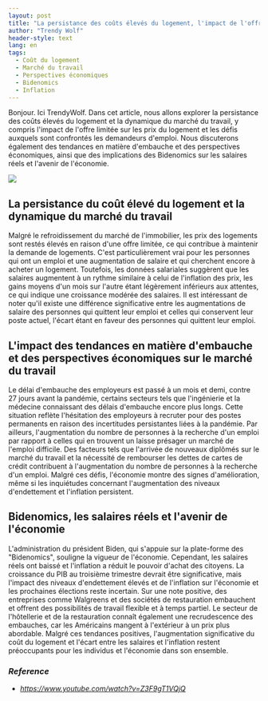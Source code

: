 ```yaml
---
layout: post
title: "La persistance des coûts élevés du logement, l'impact de l'offre limitée sur les prix du logement et les difficultés rencontrées par les demandeurs d'emploi"
author: "Trendy Wolf"
header-style: text
lang: en
tags:
  - Coût du logement
  - Marché du travail
  - Perspectives économiques
  - Bidenomics
  - Inflation
---
```


Bonjour. Ici TrendyWolf. Dans cet article, nous allons explorer la persistance des coûts élevés du logement et la dynamique du marché du travail, y compris l'impact de l'offre limitée sur les prix du logement et les défis auxquels sont confrontés les demandeurs d'emploi. Nous discuterons également des tendances en matière d'embauche et des perspectives économiques, ainsi que des implications des Bidenomics sur les salaires réels et l'avenir de l'économie.

<img
    src="https://i.ytimg.com/vi/Z3F9gT1VQjQ/hqdefault.jpg"
/>


## La persistance du coût élevé du logement et la dynamique du marché du travail
Malgré le refroidissement du marché de l'immobilier, les prix des logements sont restés élevés en raison d'une offre limitée, ce qui contribue à maintenir la demande de logements. C'est particulièrement vrai pour les personnes qui ont un emploi et une augmentation de salaire et qui cherchent encore à acheter un logement. Toutefois, les données salariales suggèrent que les salaires augmentent à un rythme similaire à celui de l'inflation des prix, les gains moyens d'un mois sur l'autre étant légèrement inférieurs aux attentes, ce qui indique une croissance modérée des salaires. Il est intéressant de noter qu'il existe une différence significative entre les augmentations de salaire des personnes qui quittent leur emploi et celles qui conservent leur poste actuel, l'écart étant en faveur des personnes qui quittent leur emploi.

## L'impact des tendances en matière d'embauche et des perspectives économiques sur le marché du travail
Le délai d'embauche des employeurs est passé à un mois et demi, contre 27 jours avant la pandémie, certains secteurs tels que l'ingénierie et la médecine connaissant des délais d'embauche encore plus longs. Cette situation reflète l'hésitation des employeurs à recruter pour des postes permanents en raison des incertitudes persistantes liées à la pandémie. Par ailleurs, l'augmentation du nombre de personnes à la recherche d'un emploi par rapport à celles qui en trouvent un laisse présager un marché de l'emploi difficile. Des facteurs tels que l'arrivée de nouveaux diplômés sur le marché du travail et la nécessité de rembourser les dettes de cartes de crédit contribuent à l'augmentation du nombre de personnes à la recherche d'un emploi. Malgré ces défis, l'économie montre des signes d'amélioration, même si les inquiétudes concernant l'augmentation des niveaux d'endettement et l'inflation persistent.

## Bidenomics, les salaires réels et l'avenir de l'économie
L'administration du président Biden, qui s'appuie sur la plate-forme des "Bidenomics", souligne la vigueur de l'économie. Cependant, les salaires réels ont baissé et l'inflation a réduit le pouvoir d'achat des citoyens. La croissance du PIB au troisième trimestre devrait être significative, mais l'impact des niveaux d'endettement élevés et de l'inflation sur l'économie et les prochaines élections reste incertain. Sur une note positive, des entreprises comme Walgreens et des sociétés de restauration embauchent et offrent des possibilités de travail flexible et à temps partiel. Le secteur de l'hôtellerie et de la restauration connaît également une recrudescence des embauches, car les Américains mangent à l'extérieur à un prix plus abordable. Malgré ces tendances positives, l'augmentation significative du coût du logement et l'écart entre les salaires et l'inflation restent préoccupants pour les individus et l'économie dans son ensemble.


### _Reference_
- _https://www.youtube.com/watch?v=Z3F9gT1VQjQ_

